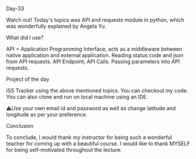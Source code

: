 Day-33

Watch out! Today's topics was API and requests module in python, which was wonderfully explained by Angela Yu.

What did I use?

API = Application Programming Interface, acts as a middleware between native application and external application.
Reading status code and json from API requests.
API Endpoint, API Calls.
Passing parameters into API requests.

Project of the day

ISS Tracker using the above mentioned topics. You can checkout my code. You can also clone and run on local machine using an IDE.

⚠️Use your own email id and password as well as change latitude and longitude as per your preference.


Conclusion

To conclude, I would thank my instructor for being such a wonderful teacher for coming up with a beautiful course. I would like to thank MYSELF for being self-motivated throughout the lecture.
